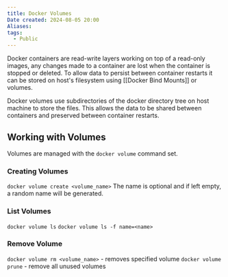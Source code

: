```yaml
---
title: Docker Volumes
Date created: 2024-08-05 20:00
Aliases:
tags: 
  - Public
---
```


Docker containers are read-write layers working on top of a read-only images, any changes made to a container are lost when the container is stopped or deleted. To allow data to persist between container restarts it can be stored on host's filesystem using [[Docker Bind Mounts]] or volumes.

Docker volumes use subdirectories of the docker directory tree on host machine to store the files. This allows the data to be shared between containers and preserved between container restarts.

## Working with Volumes
Volumes are managed with the `docker volume` command set.

### Creating Volumes
`docker volume create <volume_name>`
The name is optional and if left empty, a random name will be generated.
### List Volumes
`docker volume ls`
`docker volume ls -f name=<name>`
### Remove Volume
`docker volume rm <volume_name>` - removes specified volume
`docker volume prune` - remove all unused volumes
